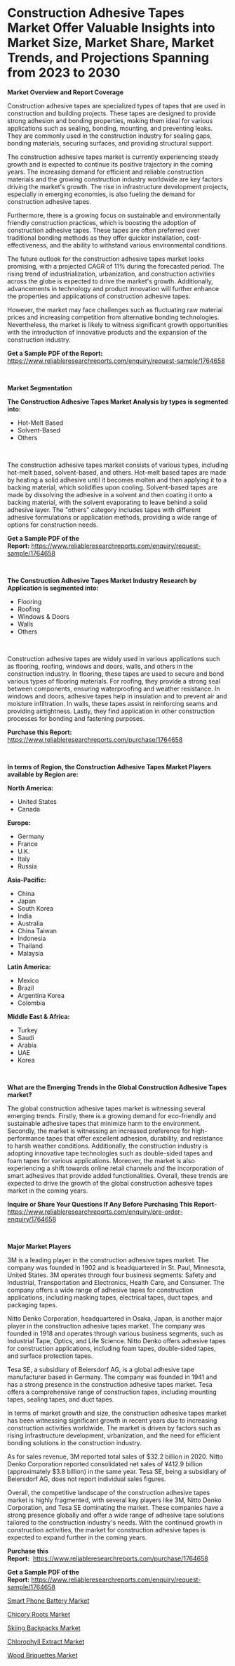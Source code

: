 <p><h1>Construction Adhesive Tapes Market Offer Valuable Insights into Market Size, Market Share, Market Trends, and Projections Spanning from 2023 to 2030</h1></p><p><strong>Market Overview and Report Coverage</strong></p>
<p><p>Construction adhesive tapes are specialized types of tapes that are used in construction and building projects. These tapes are designed to provide strong adhesion and bonding properties, making them ideal for various applications such as sealing, bonding, mounting, and preventing leaks. They are commonly used in the construction industry for sealing gaps, bonding materials, securing surfaces, and providing structural support.</p><p>The construction adhesive tapes market is currently experiencing steady growth and is expected to continue its positive trajectory in the coming years. The increasing demand for efficient and reliable construction materials and the growing construction industry worldwide are key factors driving the market's growth. The rise in infrastructure development projects, especially in emerging economies, is also fueling the demand for construction adhesive tapes.</p><p>Furthermore, there is a growing focus on sustainable and environmentally friendly construction practices, which is boosting the adoption of construction adhesive tapes. These tapes are often preferred over traditional bonding methods as they offer quicker installation, cost-effectiveness, and the ability to withstand various environmental conditions.</p><p>The future outlook for the construction adhesive tapes market looks promising, with a projected CAGR of 11% during the forecasted period. The rising trend of industrialization, urbanization, and construction activities across the globe is expected to drive the market's growth. Additionally, advancements in technology and product innovation will further enhance the properties and applications of construction adhesive tapes.</p><p>However, the market may face challenges such as fluctuating raw material prices and increasing competition from alternative bonding technologies. Nevertheless, the market is likely to witness significant growth opportunities with the introduction of innovative products and the expansion of the construction industry.</p></p>
<p><strong>Get a Sample PDF of the Report:</strong> <a href="https://www.reliableresearchreports.com/enquiry/request-sample/1764658">https://www.reliableresearchreports.com/enquiry/request-sample/1764658</a></p>
<p>&nbsp;</p>
<p><strong>Market Segmentation</strong></p>
<p><strong>The Construction Adhesive Tapes Market Analysis by types is segmented into:</strong></p>
<p><ul><li>Hot-Melt Based</li><li>Solvent-Based</li><li>Others</li></ul></p>
<p>&nbsp;</p>
<p><p>The construction adhesive tapes market consists of various types, including hot-melt based, solvent-based, and others. Hot-melt based tapes are made by heating a solid adhesive until it becomes molten and then applying it to a backing material, which solidifies upon cooling. Solvent-based tapes are made by dissolving the adhesive in a solvent and then coating it onto a backing material, with the solvent evaporating to leave behind a solid adhesive layer. The "others" category includes tapes with different adhesive formulations or application methods, providing a wide range of options for construction needs.</p></p>
<p><strong>Get a Sample PDF of the Report:</strong>&nbsp;<a href="https://www.reliableresearchreports.com/enquiry/request-sample/1764658">https://www.reliableresearchreports.com/enquiry/request-sample/1764658</a></p>
<p>&nbsp;</p>
<p><strong>The Construction Adhesive Tapes Market Industry Research by Application is segmented into:</strong></p>
<p><ul><li>Flooring</li><li>Roofing</li><li>Windows & Doors</li><li>Walls</li><li>Others</li></ul></p>
<p>&nbsp;</p>
<p><p>Construction adhesive tapes are widely used in various applications such as flooring, roofing, windows and doors, walls, and others in the construction industry. In flooring, these tapes are used to secure and bond various types of flooring materials. For roofing, they provide a strong seal between components, ensuring waterproofing and weather resistance. In windows and doors, adhesive tapes help in insulation and to prevent air and moisture infiltration. In walls, these tapes assist in reinforcing seams and providing airtightness. Lastly, they find application in other construction processes for bonding and fastening purposes.</p></p>
<p><strong>Purchase this Report:</strong>&nbsp; <a href="https://www.reliableresearchreports.com/purchase/1764658">https://www.reliableresearchreports.com/purchase/1764658</a></p>
<p>&nbsp;</p>
<p><strong>In terms of Region, the Construction Adhesive Tapes Market Players available by Region are:</strong></p>
<p>
    <p> <strong> North America: </strong>
        <ul>
            <li>United States</li>
            <li>Canada</li>
        </ul>
        </p> 
    <p> <strong> Europe: </strong>
        <ul>
            <li>Germany</li>
            <li>France</li>
            <li>U.K.</li>
            <li>Italy</li>
            <li>Russia</li>
        </ul>
        </p> 
    <p> <strong> Asia-Pacific: </strong>
        <ul>
            <li>China</li>
            <li>Japan</li>
            <li>South Korea</li>
            <li>India</li>
            <li>Australia</li>
            <li>China Taiwan</li>
            <li>Indonesia</li>
            <li>Thailand</li>
            <li>Malaysia</li>
        </ul>
        </p> 
    <p> <strong> Latin America: </strong>
        <ul>
            <li>Mexico</li>
            <li>Brazil</li>
            <li>Argentina Korea</li>
            <li>Colombia</li>
        </ul>
        </p> 
    <p> <strong> Middle East & Africa: </strong>
        <ul>
            <li>Turkey</li>
            <li>Saudi</li>
            <li>Arabia</li>
            <li>UAE</li>
            <li>Korea</li>
        </ul>
    </p>
    </p>
<p>&nbsp;</p>
<p><strong>What are the Emerging Trends in the Global Construction Adhesive Tapes market?</strong></p>
<p><p>The global construction adhesive tapes market is witnessing several emerging trends. Firstly, there is a growing demand for eco-friendly and sustainable adhesive tapes that minimize harm to the environment. Secondly, the market is witnessing an increased preference for high-performance tapes that offer excellent adhesion, durability, and resistance to harsh weather conditions. Additionally, the construction industry is adopting innovative tape technologies such as double-sided tapes and foam tapes for various applications. Moreover, the market is also experiencing a shift towards online retail channels and the incorporation of smart adhesives that provide added functionalities. Overall, these trends are expected to drive the growth of the global construction adhesive tapes market in the coming years.</p></p>
<p><strong>Inquire or Share Your Questions If Any Before Purchasing This Report</strong>- <a href="https://www.reliableresearchreports.com/enquiry/pre-order-enquiry/1764658">https://www.reliableresearchreports.com/enquiry/pre-order-enquiry/1764658</a></p>
<p>&nbsp;</p>
<p><strong>Major Market Players</strong></p>
<p><p>3M is a leading player in the construction adhesive tapes market. The company was founded in 1902 and is headquartered in St. Paul, Minnesota, United States. 3M operates through four business segments: Safety and Industrial, Transportation and Electronics, Health Care, and Consumer. The company offers a wide range of adhesive tapes for construction applications, including masking tapes, electrical tapes, duct tapes, and packaging tapes.</p><p>Nitto Denko Corporation, headquartered in Osaka, Japan, is another major player in the construction adhesive tapes market. The company was founded in 1918 and operates through various business segments, such as Industrial Tape, Optics, and Life Science. Nitto Denko offers adhesive tapes for construction applications, including foam tapes, double-sided tapes, and surface protection tapes.</p><p>Tesa SE, a subsidiary of Beiersdorf AG, is a global adhesive tape manufacturer based in Germany. The company was founded in 1941 and has a strong presence in the construction adhesive tapes market. Tesa offers a comprehensive range of construction tapes, including mounting tapes, sealing tapes, and duct tapes.</p><p>In terms of market growth and size, the construction adhesive tapes market has been witnessing significant growth in recent years due to increasing construction activities worldwide. The market is driven by factors such as rising infrastructure development, urbanization, and the need for efficient bonding solutions in the construction industry.</p><p>As for sales revenue, 3M reported total sales of $32.2 billion in 2020. Nitto Denko Corporation reported consolidated net sales of ¥412.9 billion (approximately $3.8 billion) in the same year. Tesa SE, being a subsidiary of Beiersdorf AG, does not report individual sales figures.</p><p>Overall, the competitive landscape of the construction adhesive tapes market is highly fragmented, with several key players like 3M, Nitto Denko Corporation, and Tesa SE dominating the market. These companies have a strong presence globally and offer a wide range of adhesive tape solutions tailored to the construction industry's needs. With the continued growth in construction activities, the market for construction adhesive tapes is expected to expand further in the coming years.</p></p>
<p><strong>Purchase this Report:</strong>&nbsp;&nbsp;<a href="https://www.reliableresearchreports.com/purchase/1764658">https://www.reliableresearchreports.com/purchase/1764658</a></p>
<p></p>
<p><strong>Get a Sample PDF of the Report:</strong>&nbsp;<a href="https://www.reliableresearchreports.com/enquiry/request-sample/1764658">https://www.reliableresearchreports.com/enquiry/request-sample/1764658</a></p>
<p><p><a href="https://medium.com/@ransomjohns101/smart-phone-battery-market-exploring-market-share-market-trends-and-future-growth-343cc1307d8a">Smart Phone Battery Market</a></p><p><a href="https://github.com/Chiragrp22/Market-Research-Report-List-1/blob/main/chicory-roots-market.md">Chicory Roots Market</a></p><p><a href="https://medium.com/@winonaboehm2023/skiing-backpacks-market-comprehensive-assessment-by-type-application-and-geography-9d3e00c9d565">Skiing Backpacks Market</a></p><p><a href="https://github.com/Chiragrp23/Market-Research-Report-List-1/blob/main/chlorophyll-extract-market.md">Chlorophyll Extract Market</a></p><p><a href="https://medium.com/@krishna_35021/wood-briquettes-market-share-evolution-and-market-growth-trends-2023-2030-699ae1bdf81c">Wood Briquettes Market</a></p></p>